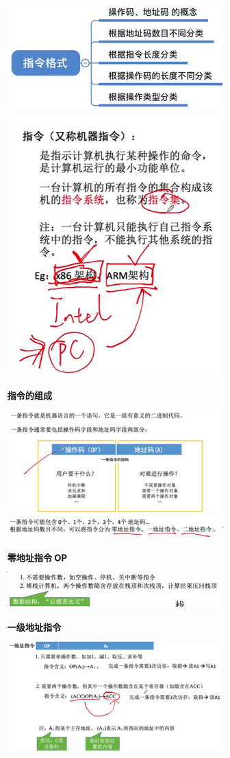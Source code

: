 


![输入图片说明](/imgs/2025-08-10/CrqEzQazqViHptQs.png)


![输入图片说明](/imgs/2025-08-10/y11dTrarPsESb0Sy.png)
## 指令的组成
![输入图片说明](/imgs/2025-08-10/vkD9SSs0pUcBLLd1.png)
![输入图片说明](/imgs/2025-08-10/gJiE2HTJVcdjjxTG.png)

## 零地址指令 OP
![输入图片说明](/imgs/2025-08-10/E0oTwtoxv8KfH0Z0.png)
## 一级地址指令 
![输入图片说明](/imgs/2025-08-10/JGPQLhmT5GVvD3No.png)

<!--stackedit_data:
eyJoaXN0b3J5IjpbMTAwMTk1MDA2Nl19
-->